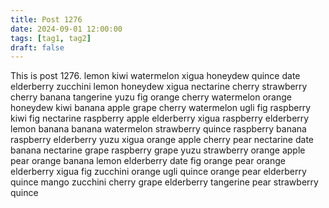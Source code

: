 ```yaml
---
title: Post 1276
date: 2024-09-01 12:00:00
tags: [tag1, tag2]
draft: false
---
```

This is post 1276.
lemon
kiwi
watermelon
xigua
honeydew
quince
date
elderberry
zucchini
lemon
honeydew
xigua
nectarine
cherry
strawberry
cherry
banana
tangerine
yuzu
fig
orange
cherry
watermelon
orange
honeydew
kiwi
banana
apple
grape
cherry
watermelon
ugli
fig
raspberry
kiwi
fig
nectarine
raspberry
apple
elderberry
xigua
raspberry
elderberry
lemon
banana
banana
watermelon
strawberry
quince
raspberry
banana
raspberry
elderberry
yuzu
xigua
orange
apple
cherry
pear
nectarine
date
banana
nectarine
grape
raspberry
grape
yuzu
strawberry
orange
apple
pear
orange
banana
lemon
elderberry
date
fig
orange
pear
orange
elderberry
xigua
fig
zucchini
orange
ugli
quince
orange
pear
elderberry
quince
mango
zucchini
cherry
grape
elderberry
tangerine
pear
strawberry
quince
